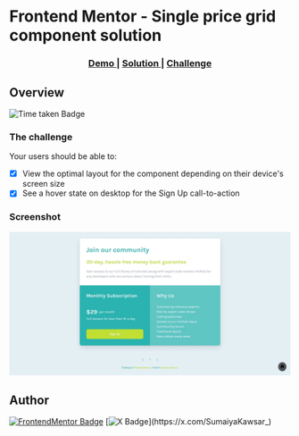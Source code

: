 # Frontend Mentor - Single price grid component solution
<div align="center">
  <h3>
    <a href="https://sumaiyakawsar.github.io/frontend-mentor-challenges-using-react/#/project41">
      Demo
    </a>
    <span> | </span>
    <a href="https://github.com/sumaiyakawsar/frontend-mentor-challenges-using-react/tree/main/src/pages/41-single-price-grid-component">
      Solution
    </a>
    <span> | </span>
    <a href="https://www.frontendmentor.io/challenges/single-price-grid-component-5ce41129d0ff452fec5abbbc">
      Challenge
    </a>
  </h3>
</div>
 

 

## Overview
 ![Time taken Badge](https://img.shields.io/badge/Time_Taken-1hr_15m-6abecd?style=plastic) 

### The challenge

Your users should be able to:

- [x] View the optimal layout for the component depending on their device's screen size
- [x] See a hover state on desktop for the Sign Up call-to-action

### Screenshot

![Screenshot](../homepage/images/project41-single-price-grid-component.webp)


## Author

[![FrontendMentor Badge](https://img.shields.io/badge/-_SumaiyaKawsar_-3F54A3?style=plastic&labelColor=3F54A3&logo=frontend-mentor&logoColor=white&link=https://www.frontendmentor.io/profile/sumaiyakawsar)](https://www.frontendmentor.io/profile/sumaiyakawsar) [![X Badge](https://img.shields.io/badge/-_SumaiyaKawsar_-black?style=plastic&labelColor=black&logo=X&logoColor=white&link=https://x.com/SumaiyaKawsar_)](https://x.com/SumaiyaKawsar_)